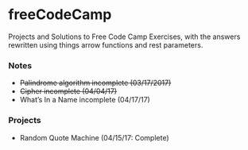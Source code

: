 # freeCodeCamp

Projects and Solutions to Free Code Camp Exercises, with the answers rewritten using things arrow functions and rest parameters.

### Notes
- ~~Palindrome algorithm incomplete (03/17/2017)~~
- ~~Cipher incomplete (04/04/17)~~
- What’s In a Name incomplete (04/17/17)

### Projects
- Random Quote Machine (04/15/17: Complete)

